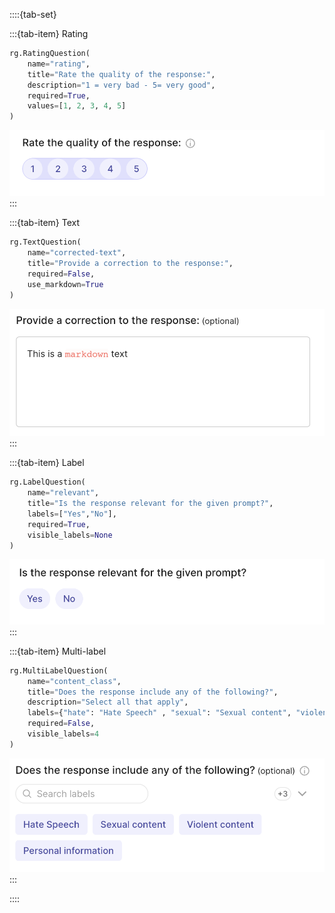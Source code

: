 ::::{tab-set}

:::{tab-item} Rating

```python
rg.RatingQuestion(
    name="rating",
    title="Rate the quality of the response:",
    description="1 = very bad - 5= very good",
    required=True,
    values=[1, 2, 3, 4, 5]
)
```

![Rating Question](../../_static/images/llms/questions/rating_question.png)
:::

:::{tab-item} Text

```python
rg.TextQuestion(
    name="corrected-text",
    title="Provide a correction to the response:",
    required=False,
    use_markdown=True
)
```
![Text Question](../../_static/images/llms/questions/text_question.png)
:::

:::{tab-item} Label

```python
rg.LabelQuestion(
    name="relevant",
    title="Is the response relevant for the given prompt?",
    labels=["Yes","No"],
    required=True,
    visible_labels=None
)
```

![Label Question](../../_static/images/llms/questions/label_question.png)
:::

:::{tab-item} Multi-label

```python
rg.MultiLabelQuestion(
    name="content_class",
    title="Does the response include any of the following?",
    description="Select all that apply",
    labels={"hate": "Hate Speech" , "sexual": "Sexual content", "violent": "Violent content", "pii": "Personal information", "untruthful": "Untruthful info", "not_english": "Not English", "inappropriate": "Inappropriate content"},
    required=False,
    visible_labels=4
)
```

![Multi-label Question](../../_static/images/llms/questions/multilabel_question.png)
:::

::::